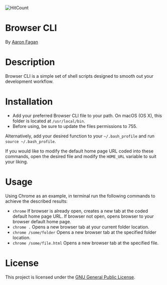 ![HitCount](http://hits.dwyl.io/aaronfagan/browser-cli.svg)
# Browser CLI
By [Aaron Fagan](https://www.aaronfagan.ca/)

# Description
Browser CLI is a simple set of shell scripts designed to smooth out your development workflow.

# Installation
- Add your preferred Browser CLI file to your path. On macOS (OS X), this folder is located at `/usr/local/bin`. 
- Before using, be sure to update the files permissions to 755.

Alternatively, add your desired function to your `~/.bash_profile` and run `source ~/.bash_profile`.

If you would like to modify the default home page URL coded into these commands, open the desired file and modify the `HOME_URL` variable to suit your liking.

# Usage
Using Chrome as an example, in terminal run the following commands to achieve the described results:
- `chrome` If browser is already open, creates a new tab at the coded default home page URL. If browser not open, opens browser to your browser default home page.
- `chrome .` Opens a new browser tab at your current folder location.
- `chrome /some/folder` Opens a new browser tab at the specified folder location.
- `chrome /some/file.html` Opens a new browser tab at the specified file.

# License
This project is licensed under the [GNU General Public License](LICENSE).